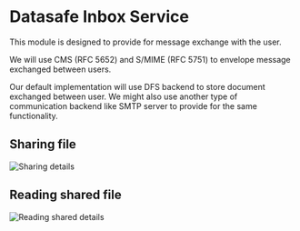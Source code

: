 # Datasafe Inbox Service

This module is designed to provide for message exchange with the user.

We will use CMS (RFC 5652) and S/MIME (RFC 5751) to envelope message exchanged between users.

Our default implementation will use DFS backend to store document exchanged between user. 
We might also use another type of communication backend like SMTP server to provide for the same functionality.

## Sharing file
![Sharing details](http://www.plantuml.com/plantuml/proxy?src=https://raw.githubusercontent.com/adorsys/datasafe/develop/docs/diagrams/high-level/inbox_write.puml&fmt=svg&vvv=1&sanitize=true)

## Reading shared file
![Reading shared details](http://www.plantuml.com/plantuml/proxy?src=https://raw.githubusercontent.com/adorsys/datasafe/develop/docs/diagrams/high-level/inbox_read.puml&fmt=svg&vvv=1&sanitize=true)